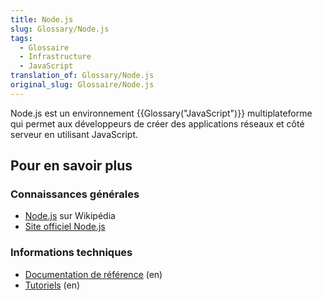 ```yaml
---
title: Node.js
slug: Glossary/Node.js
tags:
  - Glossaire
  - Infrastructure
  - JavaScript
translation_of: Glossary/Node.js
original_slug: Glossaire/Node.js
---
```


Node.js est un environnement {{Glossary("JavaScript")}} multiplateforme qui permet aux développeurs de créer des applications réseaux et côté serveur en utilisant JavaScript.

## Pour en savoir plus

### Connaissances générales

- [Node.js](https://fr.wikipedia.org/wiki/Node.js) sur Wikipédia
- [Site officiel Node.js](https://nodejs.org/)

### Informations techniques

- [Documentation de référence](https://nodejs.org/api/) (en)
- [Tutoriels](https://nodejs.org/documentation/tutorials/) (en)
